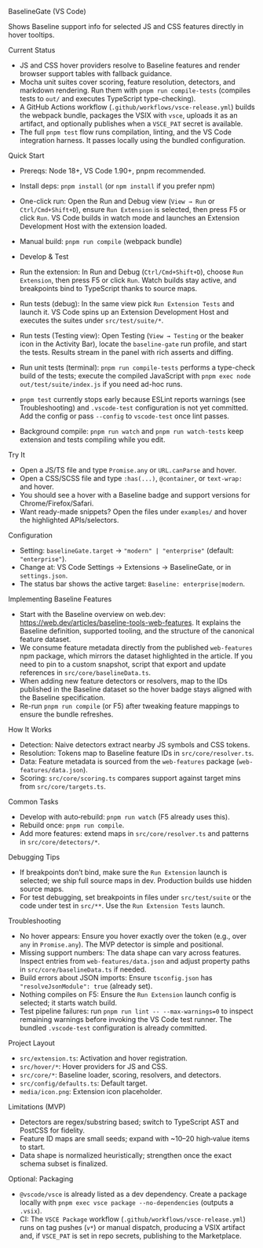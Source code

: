 BaselineGate (VS Code)

Shows Baseline support info for selected JS and CSS features directly in hover tooltips.

Current Status
- JS and CSS hover providers resolve to Baseline features and render browser support tables with fallback guidance.
- Mocha unit suites cover scoring, feature resolution, detectors, and markdown rendering. Run them with `pnpm run compile-tests` (compiles tests to `out/` and executes TypeScript type-checking).
- A GitHub Actions workflow (`.github/workflows/vsce-release.yml`) builds the webpack bundle, packages the VSIX with `vsce`, uploads it as an artifact, and optionally publishes when a `VSCE_PAT` secret is available.
- The full `pnpm test` flow runs compilation, linting, and the VS Code integration harness. It passes locally using the bundled configuration.

Quick Start
- Prereqs: Node 18+, VS Code 1.90+, pnpm recommended.
- Install deps: `pnpm install` (or `npm install` if you prefer npm)
- One-click run: Open the Run and Debug view (`View → Run` or `Ctrl/Cmd+Shift+D`), ensure `Run Extension` is selected, then press F5 or click `Run`. VS Code builds in watch mode and launches an Extension Development Host with the extension loaded.
- Manual build: `pnpm run compile` (webpack bundle)

- Develop & Test
- Run the extension: In Run and Debug (`Ctrl/Cmd+Shift+D`), choose `Run Extension`, then press F5 or click `Run`. Watch builds stay active, and breakpoints bind to TypeScript thanks to source maps.
- Run tests (debug): In the same view pick `Run Extension Tests` and launch it. VS Code spins up an Extension Development Host and executes the suites under `src/test/suite/*`.
- Run tests (Testing view): Open Testing (`View → Testing` or the beaker icon in the Activity Bar), locate the `baseline-gate` run profile, and start the tests. Results stream in the panel with rich asserts and diffing.
- Run unit tests (terminal): `pnpm run compile-tests` performs a type-check build of the tests; execute the compiled JavaScript with `pnpm exec node out/test/suite/index.js` if you need ad-hoc runs.
- `pnpm test` currently stops early because ESLint reports warnings (see Troubleshooting) and `.vscode-test` configuration is not yet committed. Add the config or pass `--config` to `vscode-test` once lint passes.
- Background compile: `pnpm run watch` and `pnpm run watch-tests` keep extension and tests compiling while you edit.

Try It
- Open a JS/TS file and type `Promise.any` or `URL.canParse` and hover.
- Open a CSS/SCSS file and type `:has(...)`, `@container`, or `text-wrap:` and hover.
- You should see a hover with a Baseline badge and support versions for Chrome/Firefox/Safari.
- Want ready-made snippets? Open the files under `examples/` and hover the highlighted APIs/selectors.

Configuration
- Setting: `baselineGate.target` → `"modern" | "enterprise"` (default: `"enterprise"`).
- Change at: VS Code Settings → Extensions → BaselineGate, or in `settings.json`.
- The status bar shows the active target: `Baseline: enterprise|modern`.

Implementing Baseline Features
- Start with the Baseline overview on web.dev: https://web.dev/articles/baseline-tools-web-features. It explains the Baseline definition, supported tooling, and the structure of the canonical feature dataset.
- We consume feature metadata directly from the published `web-features` npm package, which mirrors the dataset highlighted in the article. If you need to pin to a custom snapshot, script that export and update references in `src/core/baselineData.ts`.
- When adding new feature detectors or resolvers, map to the IDs published in the Baseline dataset so the hover badge stays aligned with the Baseline specification.
- Re-run `pnpm run compile` (or F5) after tweaking feature mappings to ensure the bundle refreshes.

How It Works
- Detection: Naive detectors extract nearby JS symbols and CSS tokens.
- Resolution: Tokens map to Baseline feature IDs in `src/core/resolver.ts`.
 - Data: Feature metadata is sourced from the `web-features` package (`web-features/data.json`).
- Scoring: `src/core/scoring.ts` compares support against target mins from `src/core/targets.ts`.

Common Tasks
- Develop with auto‑rebuild: `pnpm run watch` (F5 already uses this).
- Rebuild once: `pnpm run compile`.
- Add more features: extend maps in `src/core/resolver.ts` and patterns in `src/core/detectors/*`.

Debugging Tips
- If breakpoints don’t bind, make sure the `Run Extension` launch is selected; we ship full source maps in dev. Production builds use hidden source maps.
- For test debugging, set breakpoints in files under `src/test/suite` or the code under test in `src/**`. Use the `Run Extension Tests` launch.

Troubleshooting
- No hover appears: Ensure you hover exactly over the token (e.g., over `any` in `Promise.any`). The MVP detector is simple and positional.
- Missing support numbers: The data shape can vary across features. Inspect entries from `web-features/data.json` and adjust property paths in `src/core/baselineData.ts` if needed.
- Build errors about JSON imports: Ensure `tsconfig.json` has `"resolveJsonModule": true` (already set).
- Nothing compiles on F5: Ensure the `Run Extension` launch config is selected; it starts watch build.
- Test pipeline failures: run `pnpm run lint -- --max-warnings=0` to inspect remaining warnings before invoking the VS Code test runner. The bundled `.vscode-test` configuration is already committed.

Project Layout
- `src/extension.ts`: Activation and hover registration.
- `src/hover/*`: Hover providers for JS and CSS.
- `src/core/*`: Baseline loader, scoring, resolvers, and detectors.
- `src/config/defaults.ts`: Default target.
- `media/icon.png`: Extension icon placeholder.

Limitations (MVP)
- Detectors are regex/substring based; switch to TypeScript AST and PostCSS for fidelity.
- Feature ID maps are small seeds; expand with ~10–20 high‑value items to start.
- Data shape is normalized heuristically; strengthen once the exact schema subset is finalized.

Optional: Packaging
- `@vscode/vsce` is already listed as a dev dependency. Create a package locally with `pnpm exec vsce package --no-dependencies` (outputs a `.vsix`).
- CI: The `VSCE Package` workflow (`.github/workflows/vsce-release.yml`) runs on tag pushes (`v*`) or manual dispatch, producing a VSIX artifact and, if `VSCE_PAT` is set in repo secrets, publishing to the Marketplace.
